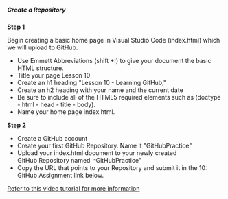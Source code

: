 <h5>Create&nbsp;a Repository</h5>
<p><strong>Step 1<br /></strong></p>
<p>Begin creating a basic home page in Visual Studio Code (index.html) which we will upload to GitHub.</p>
<ul>
<li>Use Emmett Abbreviations (shift +!) to give your document the basic HTML structure.</li>
<li>Title your page Lesson 10</li>
<li>Create an h1 heading "Lesson 10 - Learning GitHub,"</li>
<li>Create an h2 heading with your name and the current date</li>
<li>Be sure to include all of the HTML5 required elements such as (doctype - html - head - title - body).</li>
<li>Name your home page index.html.&nbsp;</li>
</ul>
<p><strong>Step 2<br /></strong></p>
<ul>
<li>Create a GitHub&nbsp;account</li>
<li>Create your first GitHub Repository. Name it "GitHubPractice"</li>
<li>Upload your index.html&nbsp;document to your newly created GitHub&nbsp;Repository named&nbsp; <span style="color: #000000; font-family: 'Open Sans', sans-serif; font-size: 13px; font-style: normal; font-variant-ligatures: normal; font-variant-caps: normal; font-weight: 400; letter-spacing: normal; orphans: 2; text-align: left; text-indent: 0px; text-transform: none; white-space: normal; widows: 2; word-spacing: 0px; -webkit-text-stroke-width: 0px; background-color: #ffffff; text-decoration-style: initial; text-decoration-color: initial; display: inline !important; float: none;">"</span>GitHubPractice"</li>
<li>Copy the URL that points to your Repository and submit it in the 10: GitHub&nbsp;Assignment link below.</li>
</ul>
<a href="https://www.youtube.com/embed/JBW6-5_RhUU">Refer to this video tutorial for more information</a>
